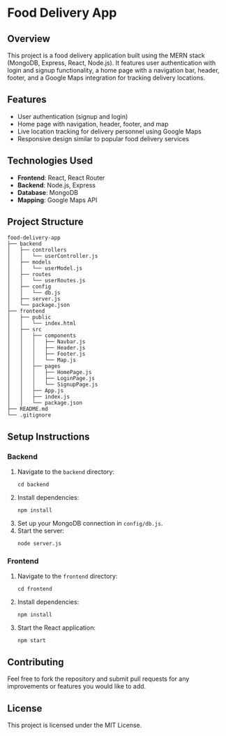 # Food Delivery App

## Overview
This project is a food delivery application built using the MERN stack (MongoDB, Express, React, Node.js). It features user authentication with login and signup functionality, a home page with a navigation bar, header, footer, and a Google Maps integration for tracking delivery locations.

## Features
- User authentication (signup and login)
- Home page with navigation, header, footer, and map
- Live location tracking for delivery personnel using Google Maps
- Responsive design similar to popular food delivery services

## Technologies Used
- **Frontend**: React, React Router
- **Backend**: Node.js, Express
- **Database**: MongoDB
- **Mapping**: Google Maps API

## Project Structure
```
food-delivery-app
├── backend
│   ├── controllers
│   │   └── userController.js
│   ├── models
│   │   └── userModel.js
│   ├── routes
│   │   └── userRoutes.js
│   ├── config
│   │   └── db.js
│   ├── server.js
│   └── package.json
├── frontend
│   ├── public
│   │   └── index.html
│   ├── src
│   │   ├── components
│   │   │   ├── Navbar.js
│   │   │   ├── Header.js
│   │   │   ├── Footer.js
│   │   │   └── Map.js
│   │   ├── pages
│   │   │   ├── HomePage.js
│   │   │   ├── LoginPage.js
│   │   │   └── SignupPage.js
│   │   ├── App.js
│   │   ├── index.js
│   │   └── package.json
├── README.md
└── .gitignore
```

## Setup Instructions

### Backend
1. Navigate to the `backend` directory:
   ```
   cd backend
   ```
2. Install dependencies:
   ```
   npm install
   ```
3. Set up your MongoDB connection in `config/db.js`.
4. Start the server:
   ```
   node server.js
   ```

### Frontend
1. Navigate to the `frontend` directory:
   ```
   cd frontend
   ```
2. Install dependencies:
   ```
   npm install
   ```
3. Start the React application:
   ```
   npm start
   ```

## Contributing
Feel free to fork the repository and submit pull requests for any improvements or features you would like to add.

## License
This project is licensed under the MIT License.